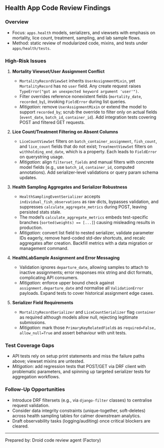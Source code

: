 ## Health App Code Review Findings

### Overview
- Focus: `apps.health` models, serializers, and viewsets with emphasis on mortality, lice count, treatment, sampling, and lab sample flows.
- Method: static review of modularized code, mixins, and tests under `apps/health/tests`.

### High-Risk Issues
1. **Mortality Viewset/User Assignment Conflict**  
   - `MortalityRecordViewSet` inherits `UserAssignmentMixin`, yet `MortalityRecord` has no `user` field. Any create request raises `TypeError("got an unexpected keyword argument 'user'")`.  
   - Filter overrides reference nonexistent fields (`mortality_date`, `recorded_by`), invoking `FieldError` during list queries.  
   - *Mitigation*: remove `UserAssignmentMixin` or extend the model to support `recorded_by`; scrub the override to filter only on actual fields (`event_date`, `batch_id`, `container_id`). Add integration tests covering POST and filtered GET requests.

2. **Lice Count/Treatment Filtering on Absent Columns**  
   - `LiceCountViewSet` filters on `batch_container_assignment`, `fish_count`, and `lice_count` fields that do not exist; `TreatmentViewSet` filters on `withholding_end_date`, which is a property. Each leads to `FieldError` on querystring usage.  
   - *Mitigation*: align `filterset_fields` and manual filters with concrete model fields (e.g., use `batch_id`, `container_id`, computed annotations). Add serializer-level validations or query param schema updates.

3. **Health Sampling Aggregates and Serializer Robustness**  
   - `HealthSamplingEventSerializer` accepts `individual_fish_observations` as raw dicts, bypasses validation, and suppresses `calculate_aggregate_metrics` during POST, leaving persisted stats stale.  
   - The model’s `calculate_aggregate_metrics` embeds test-specific branches (`sorted(weights) == [...]`) causing misleading results in production.  
   - *Mitigation*: convert list field to nested serializer, validate parameter IDs eagerly, remove hard-coded std-dev shortcuts, and recalc aggregates after creation. Backfill metrics with a data migration or management command.

4. **HealthLabSample Assignment and Error Messaging**  
   - Validation ignores `departure_date`, allowing samples to attach to inactive assignments; error responses mix string and dict formats, complicating API consumers.  
   - *Mitigation*: enforce upper bound check against `assignment.departure_date` and normalise all `ValidationError` payloads. Expand tests to cover historical assignment edge cases.

5. **Serializer Field Requirements**  
   - `MortalityRecordSerializer` and `LiceCountSerializer` flag `container` as required although models allow null, rejecting legitimate submissions.  
   - *Mitigation*: mark those `PrimaryKeyRelatedField`s as `required=False, allow_null=True` and assert behaviour with unit tests.

### Test Coverage Gaps
- API tests rely on setup print statements and miss the failure paths above; viewset mixins are untested.  
- *Mitigation*: add regression tests that POST/GET via DRF client with problematic parameters, and spinning up targeted serializer tests for aggregation workflows.

### Follow-Up Opportunities
- Introduce DRF filtersets (e.g., via `django-filter` classes) to centralise request validation.  
- Consider data integrity constraints (unique-together, soft-deletes) across health sampling tables for calmer downstream analytics.  
- Draft observability tasks (logging/auditing) once critical blockers are cleared.

---
Prepared by: Droid code review agent (Factory)

